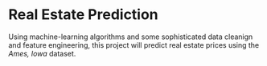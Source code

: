 # Real Estate Prediction
Using machine-learning algorithms and some sophisticated data cleanign and feature engineering, this project will predict real estate prices using the <i>Ames, Iowa</i> dataset.

